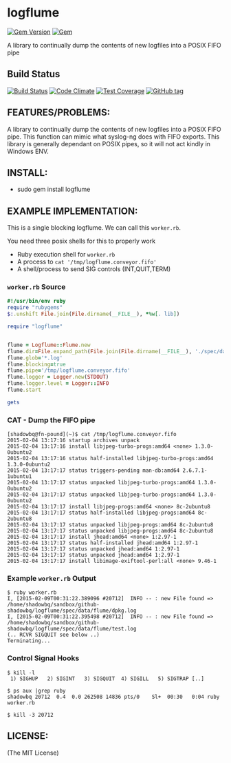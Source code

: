 # logflume

[![Gem Version](https://badge.fury.io/rb/logflume.png)](http://badge.fury.io/rb/logflume)
[![Gem](https://img.shields.io/gem/dt/logflume.svg)](http://badge.fury.io/rb/logflume)

A library to continually dump the contents of new logfiles into a POSIX FIFO pipe

## Build Status

[![Build Status](https://travis-ci.org/shadowbq/logflume.svg)](https://travis-ci.org/shadowbq/logflume)
[![Code Climate](https://codeclimate.com/github/shadowbq/logflume/badges/gpa.svg)](https://codeclimate.com/github/shadowbq/logflume)
[![Test Coverage](https://codeclimate.com/github/shadowbq/logflume/badges/coverage.svg)](https://codeclimate.com/github/shadowbq/logflume)
[![GitHub tag](https://img.shields.io/github/tag/shadowbq/logflume.svg)](http://github.com/shadowbq/logflume)

## FEATURES/PROBLEMS:

A library to continually dump the contents of new logfiles into a POSIX FIFO pipe. This function can mimic what syslog-ng does with FIFO exports. This library is generally dependant on POSIX pipes, so it will not act kindly in Windows ENV.


## INSTALL:

* sudo gem install logflume

## EXAMPLE IMPLEMENTATION:

This is a single blocking logflume. We can call this `worker.rb`.

You need three posix shells for this to properly work

* Ruby execution shell for `worker.rb`
* A process to `cat '/tmp/logflume.conveyor.fifo'`
* A shell/process to send SIG controls (INT,QUIT,TERM)

### `worker.rb` Source

```ruby
#!/usr/bin/env ruby
require "rubygems"
$:.unshift File.join(File.dirname(__FILE__), *%w[. lib])

require "logflume"


flume = Logflume::Flume.new
flume.dir=File.expand_path(File.join(File.dirname(__FILE__), './spec/data/flume'))
flume.glob='*.log'
flume.blocking=true
flume.pipe='/tmp/logflume.conveyor.fifo'
flume.logger = Logger.new(STDOUT)
flume.logger.level = Logger::INFO
flume.start

gets
```

### CAT - Dump the FIFO pipe

```shell
[shadowbq@fn-pound](~)$ cat /tmp/logflume.conveyor.fifo
2015-02-04 13:17:16 startup archives unpack
2015-02-04 13:17:16 install libjpeg-turbo-progs:amd64 <none> 1.3.0-0ubuntu2
2015-02-04 13:17:16 status half-installed libjpeg-turbo-progs:amd64 1.3.0-0ubuntu2
2015-02-04 13:17:17 status triggers-pending man-db:amd64 2.6.7.1-1ubuntu1
2015-02-04 13:17:17 status unpacked libjpeg-turbo-progs:amd64 1.3.0-0ubuntu2
2015-02-04 13:17:17 status unpacked libjpeg-turbo-progs:amd64 1.3.0-0ubuntu2
2015-02-04 13:17:17 install libjpeg-progs:amd64 <none> 8c-2ubuntu8
2015-02-04 13:17:17 status half-installed libjpeg-progs:amd64 8c-2ubuntu8
2015-02-04 13:17:17 status unpacked libjpeg-progs:amd64 8c-2ubuntu8
2015-02-04 13:17:17 status unpacked libjpeg-progs:amd64 8c-2ubuntu8
2015-02-04 13:17:17 install jhead:amd64 <none> 1:2.97-1
2015-02-04 13:17:17 status half-installed jhead:amd64 1:2.97-1
2015-02-04 13:17:17 status unpacked jhead:amd64 1:2.97-1
2015-02-04 13:17:17 status unpacked jhead:amd64 1:2.97-1
2015-02-04 13:17:17 install libimage-exiftool-perl:all <none> 9.46-1
```

### Example `worker.rb` Output

```shell
$ ruby worker.rb
I, [2015-02-09T00:31:22.389096 #20712]  INFO -- : new File found => /home/shadowbq/sandbox/github-shadowbq/logflume/spec/data/flume/dpkg.log
I, [2015-02-09T00:31:22.395498 #20712]  INFO -- : new File found => /home/shadowbq/sandbox/github-shadowbq/logflume/spec/data/flume/test.log
(.. RCVR SIGQUIT see below ..)
Terminating...
```



### Control Signal Hooks

```shell
$ kill -l
 1) SIGHUP	 2) SIGINT	 3) SIGQUIT	 4) SIGILL	 5) SIGTRAP [..]

$ ps aux |grep ruby
shadowbq 20712  0.4  0.0 262508 14836 pts/0    Sl+  00:30   0:04 ruby worker.rb

$ kill -3 20712
```

## LICENSE:

(The MIT License)

